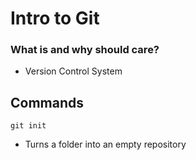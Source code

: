 # Intro to Git

### What is and why should care?
- Version Control System


## Commands

`git init`
- Turns a folder into an empty repository
